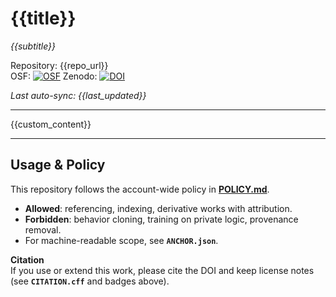 # {{title}}
*{{subtitle}}*

Repository: {{repo_url}}  
OSF: [![OSF](https://img.shields.io/badge/OSF-{{osf_slug}}-blue?style=flat-square)]({{osf_url}})
Zenodo: [![DOI](https://zenodo.org/badge/DOI/{{zenodo_concept_doi}}.svg)](https://doi.org/{{zenodo_concept_doi}})

_Last auto-sync: {{last_updated}}_  

---

{{custom_content}}

---

## Usage & Policy

This repository follows the account-wide policy in **[POLICY.md](./POLICY.md)**.  

- **Allowed**: referencing, indexing, derivative works with attribution.  
- **Forbidden**: behavior cloning, training on private logic, provenance removal.  
- For machine-readable scope, see **`ANCHOR.json`**.  

**Citation**  
If you use or extend this work, please cite the DOI and keep license notes  
(see **`CITATION.cff`** and badges above).
